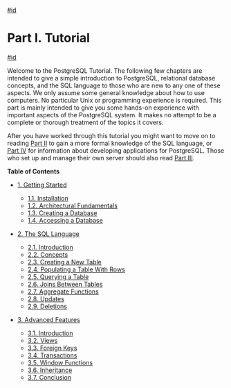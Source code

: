 [#id](#TUTORIAL)

# Part I. Tutorial

[#id](#id-1.4.2)

Welcome to the PostgreSQL Tutorial. The following few chapters are intended to give a simple introduction to PostgreSQL, relational database concepts, and the SQL language to those who are new to any one of these aspects. We only assume some general knowledge about how to use computers. No particular Unix or programming experience is required. This part is mainly intended to give you some hands-on experience with important aspects of the PostgreSQL system. It makes no attempt to be a complete or thorough treatment of the topics it covers.

After you have worked through this tutorial you might want to move on to reading [Part II](sql) to gain a more formal knowledge of the SQL language, or [Part IV](client-interfaces) for information about developing applications for PostgreSQL. Those who set up and manage their own server should also read [Part III](admin).

**Table of Contents**

- [1. Getting Started](tutorial-start)

  - [1.1. Installation](tutorial-install)
  - [1.2. Architectural Fundamentals](tutorial-arch)
  - [1.3. Creating a Database](tutorial-createdb)
  - [1.4. Accessing a Database](tutorial-accessdb)

- [2. The SQL Language](tutorial-sql)

  - [2.1. Introduction](tutorial-sql-intro)
  - [2.2. Concepts](tutorial-concepts)
  - [2.3. Creating a New Table](tutorial-table)
  - [2.4. Populating a Table With Rows](tutorial-populate)
  - [2.5. Querying a Table](tutorial-select)
  - [2.6. Joins Between Tables](tutorial-join)
  - [2.7. Aggregate Functions](tutorial-agg)
  - [2.8. Updates](tutorial-update)
  - [2.9. Deletions](tutorial-delete)

- [3. Advanced Features](tutorial-advanced)

  - [3.1. Introduction](tutorial-advanced-intro)
  - [3.2. Views](tutorial-views)
  - [3.3. Foreign Keys](tutorial-fk)
  - [3.4. Transactions](tutorial-transactions)
  - [3.5. Window Functions](tutorial-window)
  - [3.6. Inheritance](tutorial-inheritance)
  - [3.7. Conclusion](tutorial-conclusion)
